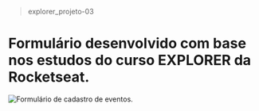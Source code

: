 > explorer_projeto-03
# Formulário desenvolvido com base nos estudos do curso EXPLORER  da Rocketseat.


<img src="https://i.imgur.com/vmWYVsd.png" alt="Formulário de cadastro de eventos."/>
